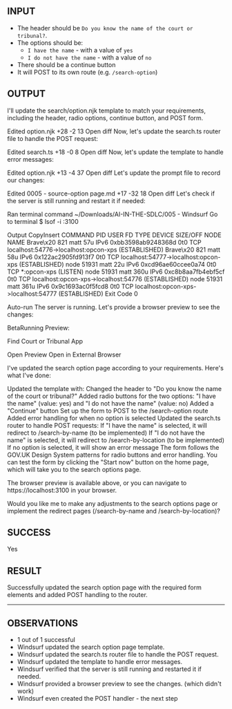 ## INPUT
* The header should be `Do you know the name of the court or tribunal?`.
* The options should be:
  * `I have the name` - with a value of `yes`
  * `I do not have the name` - with a value of `no`
* There should be a continue button
* It will POST to its own route (e.g. `/search-option`)

## OUTPUT
I'll update the search/option.njk template to match your requirements, including the header, radio options, continue button, and POST form.

Edited
option.njk
+28
-2
 13
Open diff
Now, let's update the search.ts router file to handle the POST request:

Edited
search.ts
+18
-0
 8
Open diff
Now, let's update the template to handle error messages:

Edited
option.njk
+13
-4
 37
Open diff
Let's update the prompt file to record our changes:

Edited
0005 - source-option page.md
+17
-32
 18
Open diff
Let's check if the server is still running and restart it if needed:

Ran terminal command
~/Downloads/AI-IN-THE-SDLC/005 - Windsurf
Go to terminal
$ lsof -i :3100

Output
CopyInsert
COMMAND     PID USER   FD   TYPE             DEVICE SIZE/OFF NODE NAME
Brave\x20   821 matt   57u  IPv6 0xbb3598ab9248368d      0t0  TCP localhost:54776->localhost:opcon-xps (ESTABLISHED)
Brave\x20   821 matt   58u  IPv6 0x122ac2905fd913f7      0t0  TCP localhost:54777->localhost:opcon-xps (ESTABLISHED)
node      51931 matt   22u  IPv6 0xcd96ae60ccee0a74      0t0  TCP *:opcon-xps (LISTEN)
node      51931 matt  360u  IPv6 0xc8b8aa7fb4ebf5cf      0t0  TCP localhost:opcon-xps->localhost:54776 (ESTABLISHED)
node      51931 matt  361u  IPv6  0x9c1693ac0f5fcd8      0t0  TCP localhost:opcon-xps->localhost:54777 (ESTABLISHED)
Exit Code 0

Auto-run
The server is running. Let's provide a browser preview to see the changes:

BetaRunning Preview:

Find Court or Tribunal App

Open Preview
Open in External Browser

I've updated the search option page according to your requirements. Here's what I've done:

Updated the template with:
Changed the header to "Do you know the name of the court or tribunal?"
Added radio buttons for the two options: "I have the name" (value: yes) and "I do not have the name" (value: no)
Added a "Continue" button
Set up the form to POST to the /search-option route
Added error handling for when no option is selected
Updated the search.ts router to handle POST requests:
If "I have the name" is selected, it will redirect to /search-by-name (to be implemented)
If "I do not have the name" is selected, it will redirect to /search-by-location (to be implemented)
If no option is selected, it will show an error message
The form follows the GOV.UK Design System patterns for radio buttons and error handling. You can test the form by clicking the "Start now" button on the home page, which will take you to the search options page.

The browser preview is available above, or you can navigate to https://localhost:3100 in your browser.

Would you like me to make any adjustments to the search options page or implement the redirect pages (/search-by-name and /search-by-location)?

## SUCCESS
Yes

## RESULT
Successfully updated the search option page with the required form elements and added POST handling to the router.

-----

## OBSERVATIONS
* 1 out of 1 successful
* Windsurf updated the search option page template.
* Windsurf updated the search.ts router file to handle the POST request.
* Windsurf updated the template to handle error messages.
* Windsurf verified that the server is still running and restarted it if needed.
* Windsurf provided a browser preview to see the changes. (which didn't work)
* Windsurf even created the POST handler - the next step
